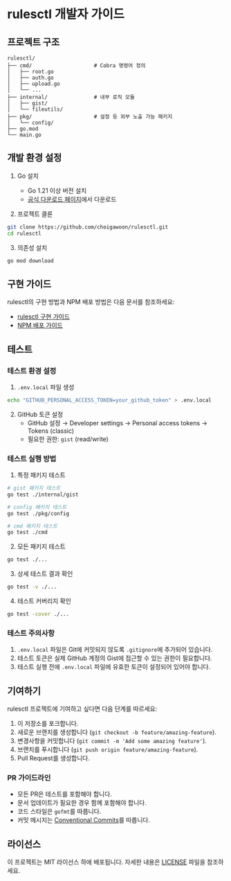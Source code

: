 # rulesctl 개발자 가이드

## 프로젝트 구조

```
rulesctl/
├── cmd/                    # Cobra 명령어 정의
│   ├── root.go
│   ├── auth.go
│   ├── upload.go
│   └── ...
├── internal/               # 내부 로직 모듈
│   ├── gist/
│   └── fileutils/
├── pkg/                    # 설정 등 외부 노출 가능 패키지
│   └── config/
├── go.mod
└── main.go
```

## 개발 환경 설정

1. Go 설치
   - Go 1.21 이상 버전 설치
   - [공식 다운로드 페이지](https://golang.org/dl/)에서 다운로드

2. 프로젝트 클론
```bash
git clone https://github.com/choigawoon/rulesctl.git
cd rulesctl
```

3. 의존성 설치
```bash
go mod download
```

## 구현 가이드

rulesctl의 구현 방법과 NPM 배포 방법은 다음 문서를 참조하세요:
- [rulesctl 구현 가이드](rulesctl/2-HOW.md)
- [NPM 배포 가이드](npm/2-HOW.md)

## 테스트

### 테스트 환경 설정

1. `.env.local` 파일 생성
```bash
echo "GITHUB_PERSONAL_ACCESS_TOKEN=your_github_token" > .env.local
```

2. GitHub 토큰 설정
   - GitHub 설정 → Developer settings → Personal access tokens → Tokens (classic)
   - 필요한 권한: `gist` (read/write)

### 테스트 실행 방법

1. 특정 패키지 테스트
```bash
# gist 패키지 테스트
go test ./internal/gist

# config 패키지 테스트
go test ./pkg/config

# cmd 패키지 테스트
go test ./cmd
```

2. 모든 패키지 테스트
```bash
go test ./...
```

3. 상세 테스트 결과 확인
```bash
go test -v ./...
```

4. 테스트 커버리지 확인
```bash
go test -cover ./...
```

### 테스트 주의사항

1. `.env.local` 파일은 Git에 커밋되지 않도록 `.gitignore`에 추가되어 있습니다.
2. 테스트 토큰은 실제 GitHub 계정의 Gist에 접근할 수 있는 권한이 필요합니다.
3. 테스트 실행 전에 `.env.local` 파일에 유효한 토큰이 설정되어 있어야 합니다.

## 기여하기

rulesctl 프로젝트에 기여하고 싶다면 다음 단계를 따르세요:

1. 이 저장소를 포크합니다.
2. 새로운 브랜치를 생성합니다 (`git checkout -b feature/amazing-feature`).
3. 변경사항을 커밋합니다 (`git commit -m 'Add some amazing feature'`).
4. 브랜치를 푸시합니다 (`git push origin feature/amazing-feature`).
5. Pull Request를 생성합니다.

### PR 가이드라인

- 모든 PR은 테스트를 포함해야 합니다.
- 문서 업데이트가 필요한 경우 함께 포함해야 합니다.
- 코드 스타일은 `gofmt`를 따릅니다.
- 커밋 메시지는 [Conventional Commits](https://www.conventionalcommits.org/)를 따릅니다.

## 라이선스

이 프로젝트는 MIT 라이선스 하에 배포됩니다. 자세한 내용은 [LICENSE](LICENSE) 파일을 참조하세요.